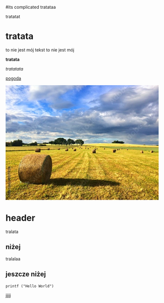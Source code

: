 <!-- Example for normal text -->
#its complicated
tratataa  

<!-- Example for title -->
tratatat


<!-- Here comes the TOC -->

<!-- Example of paragraph of text -->

<!-- Example of another paragraph -->
# **tratata**

to nie jest mój tekst to nie jest mój 

<!-- Example for Bold -->
**tratata**
<!-- Example for Italic  -->
*tratatata*

<!-- Example for Links -->
[pogoda](http://meteo.pl)

<!-- Example for Images -->

![1](pole.jpg)


<!-- Example for linking to another file-->

<!-- Example for Headers -->
# **header**
tralata
## niżej
tralalaa
## jeszcze niżej

<!-- Just text with equation -->

<!-- Example for inline code -->

<!-- A block of code -->
```
printf ("Hello World")
```

<!-- Example for Quote -->
>
jjjjj

<!-- Example for Bullet List -->

<!-- Example for Numbered List -->

<!-- Example for Tables -->

<!-- Paragraph after table -->
